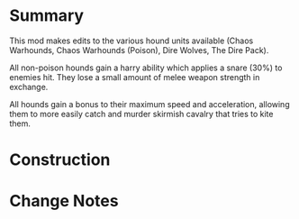 # Summary 
This mod makes edits to the various hound units available (Chaos Warhounds, Chaos Warhounds (Poison), Dire Wolves, The Dire Pack).

All non-poison hounds gain a harry ability which applies a snare (30%) to enemies hit. They lose a small amount of melee weapon strength in exchange.

All hounds gain a bonus to their maximum speed and acceleration, allowing them to more easily catch and murder skirmish cavalry that tries to kite them.

# Construction


# Change Notes
